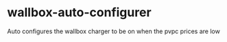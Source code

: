 # wallbox-auto-configurer
Auto configures the wallbox charger to be on when the pvpc prices are low
